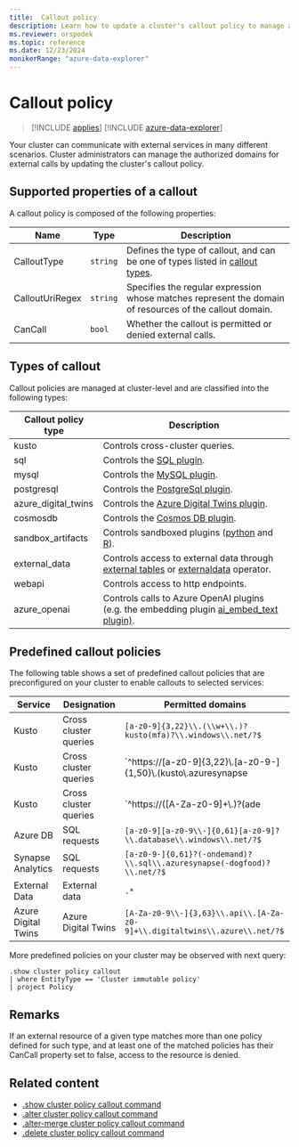 ```yaml
---
title:  Callout policy
description: Learn how to update a cluster's callout policy to manage authorized domains for external calls.
ms.reviewer: orspodek
ms.topic: reference
ms.date: 12/23/2024
monikerRange: "azure-data-explorer"
---
```

# Callout policy

> [!INCLUDE [applies](../includes/applies-to-version/applies.md)] [!INCLUDE [azure-data-explorer](../includes/applies-to-version/azure-data-explorer.md)]

Your cluster can communicate with external services in many different scenarios.
Cluster administrators can manage the authorized domains for external calls by updating the cluster's callout policy.

## Supported properties of a callout

A callout policy is composed of the following properties:

| Name | Type | Description |
|--|--|--|
| CalloutType | `string` | Defines the type of callout, and can be one of types listed in [callout types](#types-of-callout). |
| CalloutUriRegex | `string` | Specifies the regular expression whose matches represent the domain of resources of the callout domain. |
| CanCall | `bool` | Whether the callout is permitted or denied external calls. |

## Types of callout

Callout policies are managed at cluster-level and are classified into the following types:

| Callout policy type | Description |
|--|--|
| kusto | Controls cross-cluster queries. |
| sql | Controls the [SQL plugin](../query/sql-request-plugin.md). |
| mysql | Controls the [MySQL plugin](../query/mysql-request-plugin.md). |
| postgresql | Controls the [PostgreSql plugin](../query/postgresql-request-plugin.md). |
| azure_digital_twins | Controls the [Azure Digital Twins plugin](../query/azure-digital-twins-query-request-plugin.md). |
| cosmosdb | Controls the [Cosmos DB plugin](../query/cosmosdb-plugin.md). |
| sandbox_artifacts | Controls sandboxed plugins ([python](../query/python-plugin.md) and [R](../query/r-plugin.md)). |
| external_data | Controls access to external data through [external tables](../query/schema-entities/external-tables.md) or [externaldata](../query/externaldata-operator.md) operator. |
| webapi | Controls access to http endpoints. |
| azure_openai  | Controls calls to Azure OpenAI plugins (e.g. the embedding plugin [ai_embed_text plugin)](../query/ai-embed-text-plugin.md). |

## Predefined callout policies

The following table shows a set of predefined callout policies that are preconfigured on your cluster to enable callouts to selected services:

| Service | Designation | Permitted domains |
|--|--|--|
| Kusto | Cross cluster queries | `[a-z0-9]{3,22}\\.(\\w+\\.)?kusto(mfa)?\\.windows\\.net/?$` |
| Kusto | Cross cluster queries | `^https://[a-z0-9]{3,22}\\.[a-z0-9-]{1,50}\\.(kusto\\.azuresynapse | kustodev\\.azuresynapse-dogfood)\\.net/?$` |
| Kusto | Cross cluster queries | `^https://([A-Za-z0-9]+\\.)?(ade | adx)\\.(int\\. | aimon\\.)?(applicationinsights | loganalytics | monitor)\\.(io | azure\\.com)/` |
| Azure DB | SQL requests | `[a-z0-9][a-z0-9\\-]{0,61}[a-z0-9]?\\.database\\.windows\\.net/?$` |
| Synapse Analytics | SQL requests | `[a-z0-9-]{0,61}?(-ondemand)?\\.sql\\.azuresynapse(-dogfood)?\\.net/?$` |
| External Data | External data | `.*` |
| Azure Digital Twins | Azure Digital Twins | `[A-Za-z0-9\\-]{3,63}\\.api\\.[A-Za-z0-9]+\\.digitaltwins\\.azure\\.net/?$` |

More predefined policies on your cluster may be observed with next query:

```kusto
.show cluster policy callout 
| where EntityType == 'Cluster immutable policy'
| project Policy
```

## Remarks

If an external resource of a given type matches more than one policy defined for such type, and at least one of the matched policies has their CanCall property set to false, access to the resource is denied.

## Related content

* [.show cluster policy callout command](show-cluster-callout-policy-command.md)
* [.alter cluster policy callout command](alter-callout-policy-command.md)
* [.alter-merge cluster policy callout command](alter-merge-callout-policy-command.md)
* [.delete cluster policy callout command](delete-callout-policy-command.md)
